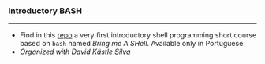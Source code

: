 ### Introductory BASH
---

- Find in this [repo](https://github.com/gcpeixoto/sdc-mc) a very first introductory shell programming short course based on `bash` named _Bring me A SHell_. Available only in Portuguese.
- *Organized with [David Kästle Silva](https://github.com/Davidsksilva)*

